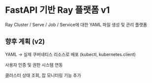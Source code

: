 # FastAPI 기반 Ray 플랫폼 v1

Ray Cluster / Serve / Job  / Service에 대한 YAML 파일 생성 및 관리 플랫폼

## 향후 계획 (v2)
YAML → 실제 쿠버네티스 리소스로 배포 (kubectl, kubernetes.client)

사용자 인증 및 권한 시스템 연동

클러스터 상태 조회, 잡 모니터링 기능 추가